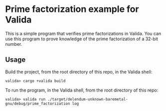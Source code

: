 # Prime factorization example for Valida

This is a simple program that verifies prime factorizations in Valida. You can use this program to prove knowledge of the prime factorization of a 32-bit number.

## Usage

Build the project, from the root directory of this repo, in the Valida shell:

```
valida> cargo +valida build
```

To run the program, in the Valida shell, from the root directory of this repo:

```
valida> valida run ./target/delendum-unknown-baremetal-gnu/debug/prime_factorization log
```
